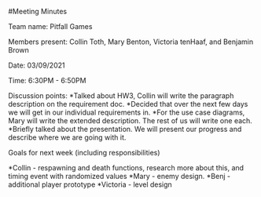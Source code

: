 #Meeting Minutes

Team name: Pitfall Games

Members present: Collin Toth, Mary Benton, Victoria tenHaaf, and Benjamin Brown

Date: 03/09/2021

Time: 6:30PM - 6:50PM

Discussion points:
*Talked about HW3, Collin will write the paragraph description on the requirement doc.
*Decided that over the next few days we will get in our individual requirements in.
*For the use case diagrams, Mary will write the extended description. The rest of us will write one each.
*Briefly talked about the presentation. We will present our progress and describe where we are going with it.

Goals for next week (including responsibilities)

*Collin - respawning and death functions, research more about this, and timing event with randomized values
*Mary - enemy design.
*Benj - additional player prototype
*Victoria - level design
